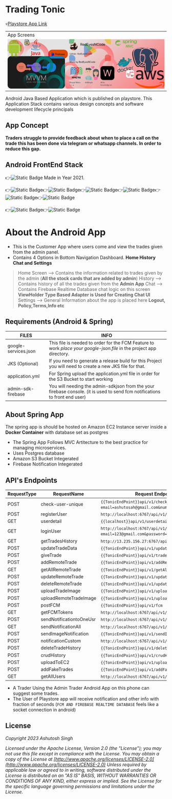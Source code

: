 ﻿# Trading Tonic
💀[Playstore App Link ](https://play.google.com/store/apps/details?id=com.tonictrader.tonictrades)

<table>
  <tr>
    <td>App Screens</td>
  </tr>
  <tr>
    <td><img src="media/ic_stack.jpeg" width="500"></td>
  </tr>
</table>


Android Java Based Application which is published on playstore. This Application Stack contains various design concepts and software development lifecycle principals
## App Concept 

**Traders struggle to provide feedback about when to place a call on the trade this has been done via telegram or whatsapp channels. 
In order to reduce this gap.**

## Android FrontEnd Stack
👉![Static Badge](https://img.shields.io/badge/OLD-ANDROID-green) Made in Year 2021.

👉![Static Badge](https://img.shields.io/badge/java-android-yellow)👉![Static Badge](https://img.shields.io/badge/android-mvvm-green)👉![Static Badge](https://img.shields.io/badge/retrofit-gson-blue?labelColor=red)👉![Static Badge](https://img.shields.io/badge/RecyclerView-Adapter-blue?labelColor=white)👉![Static Badge](https://img.shields.io/badge/XML-Layout-yellow?labelColor=red)👉![Static Badge](https://img.shields.io/badge/Image_Picker-labelColor=white)

👉![Static Badge](https://img.shields.io/badge/Navigation_Component_Android-lightblue)👉![Static Badge](https://img.shields.io/badge/Viewmodel_Livedata-lightblue)




# About the Android App

 - This is the Customer App where users come and view the trades given from the admin panel.
 - Contains 4 Options in Bottom Navigation Dashboard. **Home History Chat and Settings**
 
> Home Screen --> Contains the information related to trades given by the admin (**All the stock cards that are added by admin**)
> History --> Contains history of all the trades given from the **Admin App**
> Chat --> Contains Firebase Realtime Database chat logic on this screen **ViewHolder Type Based Adapter is Used for Creating Chat UI**
> Settings --> General Information about the app is placed here **Logout, Policy,Terms,Info etc**

## Requirements (Android & Spring)

| FILES |INFO  |
|--|--|
| google-services.json | This file is needed to order for the FCM Feature to work *place your google-json.file* in the project app directory.
JKS (Optional)  | If you need to generate a release build for this Project you will need to create a new JKS file for that.
|application.yml| For Spring upload the application.yml file in order for the S3 Bucket to start working |--|
| admin-sdk-firebase | You will needing the admin-sdkjson from the your firebase console. (it is used to send fcm notifications to front end user) |



## About Spring App

The spring app is should be hosted on Amazon EC2 Instance server inside a **Docker Container** with database set as postgres

 - The Spring App Follows MVC Artitecture to the best practice for managing microservices.
 - Uses Postgres database
 - Amazon S3 Bucket Integerated
 - Firebase Notification Integerated

## API's Endpoints 
|  RequestType| RequestName  |Request Endpoint|
|--|--|--|
| POST | check-user-unique |`{{TonicEndPoint}}api/v1/check-user-unique?email=ashutosah@gmail.com&number=123452267`
|POST	|registerUser| `http://localhost:6767/api/v1/signup`|
|GET|userdetail| `{{localhost}}api/v1/userdetail?userId=3`
|GET|loginUser|`http://localhost:6767/api/v1/loginUser?email=123@gmail.com&password=123456`|
|GET|getTradesHistory|`http://13.235.156.27:6767/api/v1/getHistory`|
|POST|updateTradeData|`{{TonicEndPoint}}api/v1/updateTradeData`|
|POST|giveTrade|`{{TonicEndPoint}}api/v1/tradeData`|
|POST|addRemoteTrade|`{{TonicEndPoint}}api/v1/addRemoteTrade`|
|GET|getAllRemoteTrade|`{{TonicEndPoint}}api/v1/getAllRemoteTrade`|
|POST|updateRemoteTrade|`{{TonicEndPoint}}api/v1/updateRemoteTrade`|
|POST|deleteRemoteTrade|`{{TonicEndPoint}}api/v1/updateRemoteTrade`|
|POST|uploadTradeImage|`{{TonicEndPoint}}api/v1/uploadTradeImage`|
|POST|uploadRemoteTradeImage|`{{TonicEndPoint}}api/v1/uploadRemoteTradeImage`|
|POST|postFCM|`{{TonicEndPoint}}api/v1/fcm`|
|GET|getFCMTokens|`http://localhost:6767/api/v1/tokens`|
|POST|sendNotificationtoOneUsr|`http://localhost:6767/api/v1/notification/token`|
|GET|sendNotificationAll|`http://localhost:6767/api/v1/sendAll`|
|POST|sendImageNotification|`{{TonicEndPoint}}api/v1/sendImageNotification`|
|POST|notificationCustom|`http://localhost:6767/api/v1/notificationCustom`|
|POST|deleteTradeHistory|`{{TonicEndPoint}}api/v1/deleteHistory?id=2`|
|POST|crudHistory|`{{TonicEndPoint}}api/v1/crudHistory`|
|POST|uploadToEC2|`{{TonicEndPoint}}api/v1/uploadToEC2`|
|POST|addFakeTrades|`{{TonicEndPoint}}api/v1/addFakeTrades`|
|GET|getAllUsers|`http://localhost:6767/api/v1/getUsers`|


 - A Trader Using the Admin Trader Android App on this phone can suggest some trades.
 - The User of Playstore app will receive notification and other info with fraction of seconds (`FCM AND FIREBASE REALTIME DATABASE` feels like a socket connection in android)

## License
*Copyright 2023 Ashutosh Singh*

*Licensed under the Apache License, Version 2.0 (the "License"); you may not use this file except in compliance with the License. You may obtain a copy of the License at
[http://www.apache.org/licenses/LICENSE-2.0](http://www.apache.org/licenses/LICENSE-2.0)
Unless required by applicable law or agreed to in writing, software distributed under the License is distributed on an "AS IS" BASIS, WITHOUT WARRANTIES OR CONDITIONS OF ANY KIND, either express or implied. See the License for the specific language governing permissions and limitations under the License.* 






